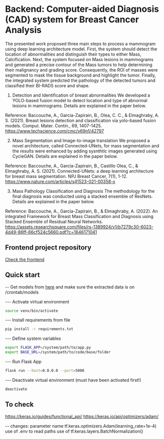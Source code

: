 # Backend: Computer-aided Diagnosis (CAD) system for Breast Cancer Analysis
The presented work proposed three main steps to process a mammogram using deep learning architecture model. First, the system should detect the location of abnormalities and distinguish their types to either Mass, Calcification. Next, the system focused on Mass lesions in mammograms and generated a precise contour of the Mass tumors to help determining their malignancy and grading score. Consequently, the ROI of masses were segmented to mask the tissue background and highlight the tumor. Finally, the integrated system predicted the pathology of the detected tumors and classified their BI-RADS score and shape.

1) Detection and Identification of breast abnormalities
We developed a YOLO-based fusion model to detect location and type of abnormal lesions in mammograms. Details are explained in the paper below.

Reference: Baccouche, A., Garcia-Zapirain, B., Olea, C. C., & Elmaghraby, A. S. (2021). Breast lesions detection and classification via yolo-based fusion models. Comput. Mater. Contin., 69, 1407-1425.
https://www.techscience.com/cmc/v69n1/42797

2) Mass Segmentation and Image-to-image translation
We proposed a novel architecture, called Connected-UNets, for mass segmentation and the results were enhanced by adding sysnthtic images generated using CycleGAN. Details are explained in the paper below.

Reference: Baccouche, A., Garcia-Zapirain, B., Castillo Olea, C., & Elmaghraby, A. S. (2021). Connected-UNets: a deep learning architecture for breast mass segmentation. NPJ Breast Cancer, 7(1), 1-12.
https://www.nature.com/articles/s41523-021-00358-x

3) Mass Pathology Classification and Diagnosis
The methodology for the final diagnosis was conducted using a stacked ensemble of ResNets. Details are explained in the paper below.

Reference: Baccouche, A., Garcia-Zapirain, B., & Elmaghraby, A. (2022). An integrated Framework for Breast Mass Classification and Diagnosis using Stacked Ensemble of Residual Neural Networks.
https://assets.researchsquare.com/files/rs-1389924/v1/b7279c30-6023-4d49-86ff-66cf524c5660.pdf?c=1646171041


## Frontend project repository
[Check the frontend](https://github.com/lucasca95/uofl-mammography-frontend)

## Quick start

-- Get models from [here](https://terabox.com/s/1FxeNSQwMbvFlf5rIuCxzcQ) and make sure the extracted data is on /crontab/models

--- Activate virtual environment
```bash
source venv/bin/activate
```

--- Install requirements from file
```bash
pip install -r requirements.txt
```
--- Define system variables
```bash
export FLASK_APP=/system/path/to/app.py
export BASE_URL=/system/path/to/code/base/folder
```

--- Run Flask App
```bash
flask run --host=0.0.0.0 --port=5000
```

--- Deactivate virtual environment (must have been activated first!)
```bash
deactivate
```



## To check
https://keras.io/guides/functional_api/
https://keras.io/api/optimizers/adam/

-- changes: 
    parameter name tf.keras.optimizers.Adam(learning_rate=1e-4)
    use of .env to read paths
    use of tf.keras.layers.BatchNormalization()
